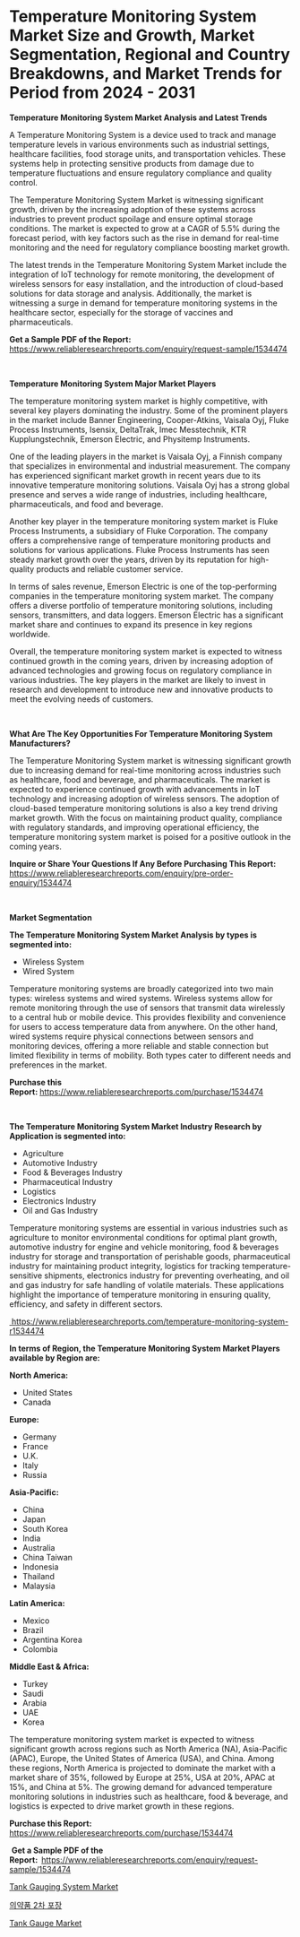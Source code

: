 <p><h1>Temperature Monitoring System Market Size and Growth, Market Segmentation, Regional and Country Breakdowns, and Market Trends for Period from 2024 -  2031</h1></p><p><strong>Temperature Monitoring System Market Analysis and Latest Trends</strong></p>
<p><p>A Temperature Monitoring System is a device used to track and manage temperature levels in various environments such as industrial settings, healthcare facilities, food storage units, and transportation vehicles. These systems help in protecting sensitive products from damage due to temperature fluctuations and ensure regulatory compliance and quality control.</p><p>The Temperature Monitoring System Market is witnessing significant growth, driven by the increasing adoption of these systems across industries to prevent product spoilage and ensure optimal storage conditions. The market is expected to grow at a CAGR of 5.5% during the forecast period, with key factors such as the rise in demand for real-time monitoring and the need for regulatory compliance boosting market growth.</p><p>The latest trends in the Temperature Monitoring System Market include the integration of IoT technology for remote monitoring, the development of wireless sensors for easy installation, and the introduction of cloud-based solutions for data storage and analysis. Additionally, the market is witnessing a surge in demand for temperature monitoring systems in the healthcare sector, especially for the storage of vaccines and pharmaceuticals.</p></p>
<p><strong>Get a Sample PDF of the Report:&nbsp;</strong> <a href="https://www.reliableresearchreports.com/enquiry/request-sample/1534474">https://www.reliableresearchreports.com/enquiry/request-sample/1534474</a></p>
<p>&nbsp;</p>
<p><strong>Temperature Monitoring System Major Market Players</strong></p>
<p><p>The temperature monitoring system market is highly competitive, with several key players dominating the industry. Some of the prominent players in the market include Banner Engineering, Cooper-Atkins, Vaisala Oyj, Fluke Process Instruments, Isensix, DeltaTrak, Imec Messtechnik, KTR Kupplungstechnik, Emerson Electric, and Physitemp Instruments.</p><p>One of the leading players in the market is Vaisala Oyj, a Finnish company that specializes in environmental and industrial measurement. The company has experienced significant market growth in recent years due to its innovative temperature monitoring solutions. Vaisala Oyj has a strong global presence and serves a wide range of industries, including healthcare, pharmaceuticals, and food and beverage.</p><p>Another key player in the temperature monitoring system market is Fluke Process Instruments, a subsidiary of Fluke Corporation. The company offers a comprehensive range of temperature monitoring products and solutions for various applications. Fluke Process Instruments has seen steady market growth over the years, driven by its reputation for high-quality products and reliable customer service.</p><p>In terms of sales revenue, Emerson Electric is one of the top-performing companies in the temperature monitoring system market. The company offers a diverse portfolio of temperature monitoring solutions, including sensors, transmitters, and data loggers. Emerson Electric has a significant market share and continues to expand its presence in key regions worldwide.</p><p>Overall, the temperature monitoring system market is expected to witness continued growth in the coming years, driven by increasing adoption of advanced technologies and growing focus on regulatory compliance in various industries. The key players in the market are likely to invest in research and development to introduce new and innovative products to meet the evolving needs of customers.</p></p>
<p>&nbsp;</p>
<p><strong>What Are The Key Opportunities For Temperature Monitoring System Manufacturers?</strong></p>
<p><p>The Temperature Monitoring System market is witnessing significant growth due to increasing demand for real-time monitoring across industries such as healthcare, food and beverage, and pharmaceuticals. The market is expected to experience continued growth with advancements in IoT technology and increasing adoption of wireless sensors. The adoption of cloud-based temperature monitoring solutions is also a key trend driving market growth. With the focus on maintaining product quality, compliance with regulatory standards, and improving operational efficiency, the temperature monitoring system market is poised for a positive outlook in the coming years.</p></p>
<p><strong>Inquire or Share Your Questions If Any Before Purchasing This Report:</strong> <a href="https://www.reliableresearchreports.com/enquiry/pre-order-enquiry/1534474">https://www.reliableresearchreports.com/enquiry/pre-order-enquiry/1534474</a></p>
<p>&nbsp;</p>
<p><strong>Market Segmentation</strong></p>
<p><strong>The Temperature Monitoring System Market Analysis by types is segmented into:</strong></p>
<p><ul><li>Wireless System</li><li>Wired System</li></ul></p>
<p><p>Temperature monitoring systems are broadly categorized into two main types: wireless systems and wired systems. Wireless systems allow for remote monitoring through the use of sensors that transmit data wirelessly to a central hub or mobile device. This provides flexibility and convenience for users to access temperature data from anywhere. On the other hand, wired systems require physical connections between sensors and monitoring devices, offering a more reliable and stable connection but limited flexibility in terms of mobility. Both types cater to different needs and preferences in the market.</p></p>
<p><strong>Purchase this Report:&nbsp;</strong><a href="https://www.reliableresearchreports.com/purchase/1534474">https://www.reliableresearchreports.com/purchase/1534474</a></p>
<p>&nbsp;</p>
<p><strong>The Temperature Monitoring System Market Industry Research by Application is segmented into:</strong></p>
<p><ul><li>Agriculture</li><li>Automotive Industry</li><li>Food & Beverages Industry</li><li>Pharmaceutical Industry</li><li>Logistics</li><li>Electronics Industry</li><li>Oil and Gas Industry</li></ul></p>
<p><p>Temperature monitoring systems are essential in various industries such as agriculture to monitor environmental conditions for optimal plant growth, automotive industry for engine and vehicle monitoring, food & beverages industry for storage and transportation of perishable goods, pharmaceutical industry for maintaining product integrity, logistics for tracking temperature-sensitive shipments, electronics industry for preventing overheating, and oil and gas industry for safe handling of volatile materials. These applications highlight the importance of temperature monitoring in ensuring quality, efficiency, and safety in different sectors.</p></p>
<p><a href="https://www.reliableresearchreports.com/temperature-monitoring-system-r1534474">&nbsp;https://www.reliableresearchreports.com/temperature-monitoring-system-r1534474</a></p>
<p><strong>In terms of Region, the Temperature Monitoring System Market Players available by Region are:</strong></p>
<p>
    <p> <strong> North America: </strong>
        <ul>
            <li>United States</li>
            <li>Canada</li>
        </ul>
        </p> 
    <p> <strong> Europe: </strong>
        <ul>
            <li>Germany</li>
            <li>France</li>
            <li>U.K.</li>
            <li>Italy</li>
            <li>Russia</li>
        </ul>
        </p> 
    <p> <strong> Asia-Pacific: </strong>
        <ul>
            <li>China</li>
            <li>Japan</li>
            <li>South Korea</li>
            <li>India</li>
            <li>Australia</li>
            <li>China Taiwan</li>
            <li>Indonesia</li>
            <li>Thailand</li>
            <li>Malaysia</li>
        </ul>
        </p> 
    <p> <strong> Latin America: </strong>
        <ul>
            <li>Mexico</li>
            <li>Brazil</li>
            <li>Argentina Korea</li>
            <li>Colombia</li>
        </ul>
        </p> 
    <p> <strong> Middle East & Africa: </strong>
        <ul>
            <li>Turkey</li>
            <li>Saudi</li>
            <li>Arabia</li>
            <li>UAE</li>
            <li>Korea</li>
        </ul>
    </p>
    </p>
<p><p>The temperature monitoring system market is expected to witness significant growth across regions such as North America (NA), Asia-Pacific (APAC), Europe, the United States of America (USA), and China. Among these regions, North America is projected to dominate the market with a market share of 35%, followed by Europe at 25%, USA at 20%, APAC at 15%, and China at 5%. The growing demand for advanced temperature monitoring solutions in industries such as healthcare, food & beverage, and logistics is expected to drive market growth in these regions.</p></p>
<p><strong>Purchase this Report: </strong><a href="https://www.reliableresearchreports.com/purchase/1534474">https://www.reliableresearchreports.com/purchase/1534474</a></p>
<p>&nbsp;<strong>Get a Sample PDF of the Report:&nbsp;&nbsp;</strong><a href="https://www.reliableresearchreports.com/enquiry/request-sample/1534474">https://www.reliableresearchreports.com/enquiry/request-sample/1534474</a></p>
<p><strong></strong></p>
<p><p><a href="https://github.com/shotows/Market-Research-Report-List-2/blob/main/tank-gauging-system-market.md">Tank Gauging System Market</a></p><p><a href="https://github.com/darrellockm3ytan895656/Market-Research-Report-List-1/blob/main/716366026317.md">의약품 2차 포장</a></p><p><a href="https://github.com/beatblasta/Market-Research-Report-List-2/blob/main/tank-gauge-market.md">Tank Gauge Market</a></p></p>